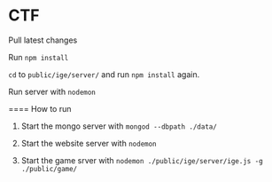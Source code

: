 CTF
===

Pull latest changes

Run ```npm install```

```cd``` to ```public/ige/server/``` and run ```npm install``` again.

Run server with ```nodemon```

====
How to run

1. Start the mongo server with ```mongod --dbpath ./data/```

2. Start the website server with ```nodemon```

3. Start the game srver with ```nodemon ./public/ige/server/ige.js -g ./public/game/```